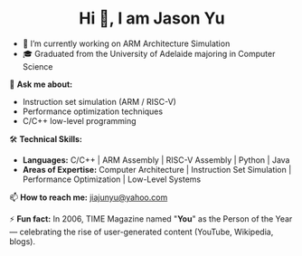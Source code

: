 <h1 align="center">Hi 👋, I am Jason Yu</h1>

- 🔭 I’m currently working on ARM Architecture Simulation
- 🎓 Graduated from the University of Adelaide majoring in Computer Science

💬 **Ask me about:**  
- Instruction set simulation (ARM / RISC-V)  
- Performance optimization techniques  
- C/C++ low-level programming

🛠 **Technical Skills:**  
- **Languages:** C/C++ | ARM Assembly | RISC-V Assembly | Python | Java  
- **Areas of Expertise:** Computer Architecture | Instruction Set Simulation | Performance Optimization | Low-Level Systems  

📫 **How to reach me:** jiajunyu@yahoo.com

⚡ **Fun fact:** In 2006, TIME Magazine named "**You**" as the Person of the Year — celebrating the rise of user-generated content (YouTube, Wikipedia, blogs).
